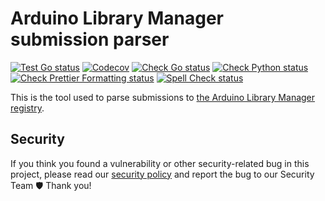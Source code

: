 # Arduino Library Manager submission parser

[![Test Go status](https://github.com/arduino/library-registry-submission-parser/actions/workflows/test-go-task.yml/badge.svg)](https://github.com/arduino/library-registry-submission-parser/actions/workflows/test-go-task.yml)
[![Codecov](https://codecov.io/gh/arduino/library-registry-submission-parser/branch/main/graph/badge.svg)](https://codecov.io/gh/arduino/library-registry-submission-parser)
[![Check Go status](https://github.com/arduino/library-registry-submission-parser/actions/workflows/check-go.yml/badge.svg)](https://github.com/arduino/library-registry-submission-parser/actions/workflows/check-go.yml)
[![Check Python status](https://github.com/arduino/library-registry-submission-parser/actions/workflows/check-python-task.yml/badge.svg)](https://github.com/arduino/library-registry-submission-parser/actions/workflows/check-python-task.yml)
[![Check Prettier Formatting status](https://github.com/arduino/library-registry-submission-parser/actions/workflows/check-prettier-formatting-task.yml/badge.svg)](https://github.com/arduino/library-registry-submission-parser/actions/workflows/check-prettier-formatting-task.yml)
[![Spell Check status](https://github.com/arduino/library-registry-submission-parser/actions/workflows/spell-check-task.yml/badge.svg)](https://github.com/arduino/library-registry-submission-parser/actions/workflows/spell-check-task.yml)

This is the tool used to parse submissions to [the Arduino Library Manager registry](https://github.com/arduino/library-registry).

## Security

If you think you found a vulnerability or other security-related bug in this project, please read our [security policy](https://github.com/arduino/arduino-cli/security/policy) and report the bug to our Security Team 🛡️ Thank you!
